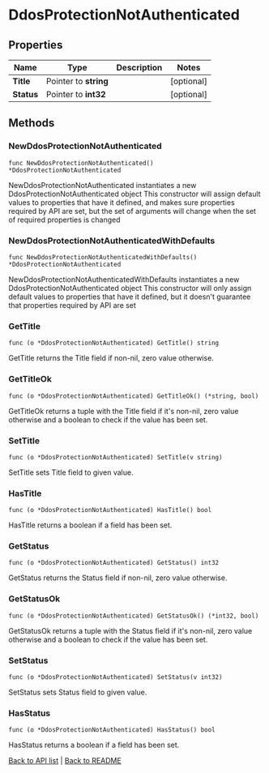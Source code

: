 # DdosProtectionNotAuthenticated

## Properties

Name | Type | Description | Notes
------------ | ------------- | ------------- | -------------
**Title** | Pointer to **string** |  | [optional] 
**Status** | Pointer to **int32** |  | [optional] 

## Methods

### NewDdosProtectionNotAuthenticated

`func NewDdosProtectionNotAuthenticated() *DdosProtectionNotAuthenticated`

NewDdosProtectionNotAuthenticated instantiates a new DdosProtectionNotAuthenticated object
This constructor will assign default values to properties that have it defined,
and makes sure properties required by API are set, but the set of arguments
will change when the set of required properties is changed

### NewDdosProtectionNotAuthenticatedWithDefaults

`func NewDdosProtectionNotAuthenticatedWithDefaults() *DdosProtectionNotAuthenticated`

NewDdosProtectionNotAuthenticatedWithDefaults instantiates a new DdosProtectionNotAuthenticated object
This constructor will only assign default values to properties that have it defined,
but it doesn't guarantee that properties required by API are set

### GetTitle

`func (o *DdosProtectionNotAuthenticated) GetTitle() string`

GetTitle returns the Title field if non-nil, zero value otherwise.

### GetTitleOk

`func (o *DdosProtectionNotAuthenticated) GetTitleOk() (*string, bool)`

GetTitleOk returns a tuple with the Title field if it's non-nil, zero value otherwise
and a boolean to check if the value has been set.

### SetTitle

`func (o *DdosProtectionNotAuthenticated) SetTitle(v string)`

SetTitle sets Title field to given value.

### HasTitle

`func (o *DdosProtectionNotAuthenticated) HasTitle() bool`

HasTitle returns a boolean if a field has been set.

### GetStatus

`func (o *DdosProtectionNotAuthenticated) GetStatus() int32`

GetStatus returns the Status field if non-nil, zero value otherwise.

### GetStatusOk

`func (o *DdosProtectionNotAuthenticated) GetStatusOk() (*int32, bool)`

GetStatusOk returns a tuple with the Status field if it's non-nil, zero value otherwise
and a boolean to check if the value has been set.

### SetStatus

`func (o *DdosProtectionNotAuthenticated) SetStatus(v int32)`

SetStatus sets Status field to given value.

### HasStatus

`func (o *DdosProtectionNotAuthenticated) HasStatus() bool`

HasStatus returns a boolean if a field has been set.


[Back to API list](../README.md#documentation-for-api-endpoints) | [Back to README](../README.md)


